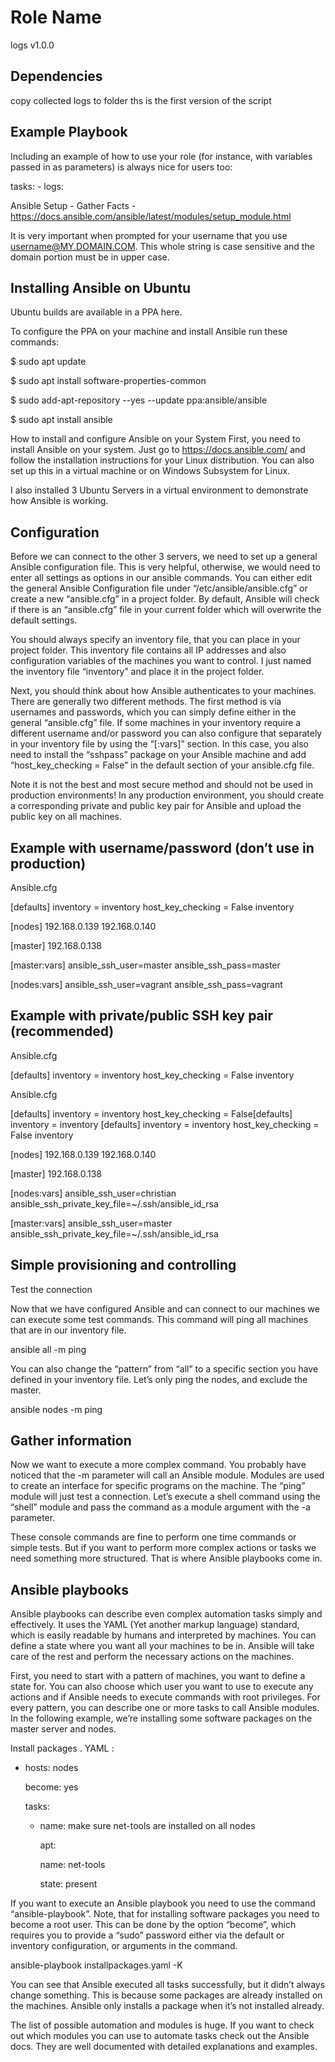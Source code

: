 
Role Name
=========

logs v1.0.0

Dependencies
------------

copy collected logs to folder 
ths is the first version of the script 

Example Playbook
----------------

Including an example of how to use your role (for instance, with variables passed in as parameters) is always nice for users too:

  tasks:
    - logs:  
    
Ansible Setup - Gather Facts - https://docs.ansible.com/ansible/latest/modules/setup_module.html

It is very important when prompted for your username that you use username@MY.DOMAIN.COM. This whole string is case sensitive and the domain portion must be in upper case.


Installing Ansible on Ubuntu
----------------------------
Ubuntu builds are available in a PPA here.

To configure the PPA on your machine and install Ansible run these commands:

$ sudo apt update

$ sudo apt install software-properties-common

$ sudo add-apt-repository --yes --update ppa:ansible/ansible

$ sudo apt install ansible

How to install and configure Ansible on your System
First, you need to install Ansible on your system. 
Just go to https://docs.ansible.com/ and follow the installation instructions for your Linux distribution. You can also set up this in a virtual machine or on Windows Subsystem for Linux.

I also installed 3 Ubuntu Servers in a virtual environment to demonstrate how Ansible is working.

Configuration
-------------
Before we can connect to the other 3 servers, we need to set up a general Ansible configuration file. This is very helpful, otherwise, we would need to enter all settings as options in our ansible commands. You can either edit the general Ansible Configuration file under “/etc/ansible/ansible.cfg” or create a new “ansible.cfg” in a project folder. By default, Ansible will check if there is an “ansible.cfg” file in your current folder which will overwrite the default settings.

You should always specify an inventory file, that you can place in your project folder. This inventory file contains all IP addresses and also configuration variables of the machines you want to control. I just named the inventory file “inventory” and place it in the project folder.

Next, you should think about how Ansible authenticates to your machines. There are generally two different methods. The first method is via usernames and passwords, which you can simply define either in the general “ansible.cfg” file. If some machines in your inventory require a different username and/or password you can also configure that separately in your inventory file by using the “[<name>:vars]” section. In this case, you also need to install the “sshpass” package on your Ansible machine and add “host_key_checking = False” in the default section of your ansible.cfg file.

Note it is not the best and most secure method and should not be used in production environments! In any production environment, you should create a corresponding private and public key pair for Ansible and upload the public key on all machines.

Example with username/password (don’t use in production)
--------------------------------------------------------
Ansible.cfg

[defaults]
inventory = inventory
host_key_checking = False
inventory

[nodes]
192.168.0.139
192.168.0.140

[master]
192.168.0.138

[master:vars]
ansible_ssh_user=master
ansible_ssh_pass=master

[nodes:vars]
ansible_ssh_user=vagrant
ansible_ssh_pass=vagrant
  
Example with private/public SSH key pair (recommended)
------------------------------------------------------
Ansible.cfg

[defaults]
inventory = inventory
host_key_checking = False
inventory

Ansible.cfg

[defaults]
inventory = inventory
host_key_checking = False[defaults]
inventory = inventory
[defaults]
inventory = inventory
host_key_checking = False
inventory

[nodes]
192.168.0.139
192.168.0.140

[master]
192.168.0.138

[nodes:vars]
ansible_ssh_user=christian
ansible_ssh_private_key_file=~/.ssh/ansible_id_rsa

[master:vars]
ansible_ssh_user=master
ansible_ssh_private_key_file=~/.ssh/ansible_id_rsa
  
Simple provisioning and controlling
-----------------------------------
Test the connection
  
Now that we have configured Ansible and can connect to our machines we can execute some test commands. This command will ping all machines that are in our inventory file.

ansible all -m ping

You can also change the “pattern” from “all” to a specific section you have defined in your inventory file. Let’s only ping the nodes, and exclude the master.

ansible nodes -m ping

Gather information
------------------
  
Now we want to execute a more complex command. You probably have noticed that the -m parameter will call an Ansible module. Modules are used to create an interface for specific programs on the machine. The “ping” module will just test a connection. Let’s execute a shell command using the “shell” module and pass the command as a module argument with the -a parameter.


These console commands are fine to perform one time commands or simple tests. But if you want to perform more complex actions or tasks we need something more structured. That is where Ansible playbooks come in.

Ansible playbooks
-----------------
Ansible playbooks can describe even complex automation tasks simply and effectively. It uses the YAML (Yet another markup language) standard, which is easily readable by humans and interpreted by machines. You can define a state where you want all your machines to be in. Ansible will take care of the rest and perform the necessary actions on the machines.

First, you need to start with a pattern of machines, you want to define a state for. You can also choose which user you want to use to execute any actions and if Ansible needs to execute commands with root privileges. For every pattern, you can describe one or more tasks to call Ansible modules. In the following example, we’re installing some software packages on the master server and nodes.

Install packages . YAML :

- hosts: nodes
  
  become: yes
  
  tasks:
  
    - name: make sure net-tools are installed on all nodes
  
      apt:
  
        name: net-tools
  
        state: present
  
If you want to execute an Ansible playbook you need to use the command “ansible-playbook”. Note, that for installing software packages you need to become a root user. This can be done by the option “become”, which requires you to provide a “sudo” password either via the default or inventory configuration, or arguments in the command.

ansible-playbook installpackages.yaml -K

You can see that Ansible executed all tasks successfully, but it didn’t always change something. This is because some packages are already installed on the machines. Ansible only installs a package when it’s not installed already.

The list of possible automation and modules is huge. If you want to check out which modules you can use to automate tasks check out the Ansible docs. They are well documented with detailed explanations and examples.

